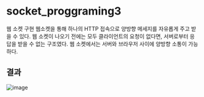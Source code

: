 # socket_proggraming3
웹 소켓 구현
웹소켓을 통해 하나의 HTTP 접속으로 양방향 메세지를 자유롭게 주고 받을 수 있다. 웹 소켓이 나오기 전에는 모두 클라이언트의 요청이 없다면, 서버로부터 응답을 받을 수 없는 구조였다. 웹 소켓에서는 서버와 브라우저 사이에 양방향 소통이 가능하다.

## 결과
![image](https://user-images.githubusercontent.com/74875490/166456129-96778d46-827d-4919-97eb-4b2ae0c9b734.png)
